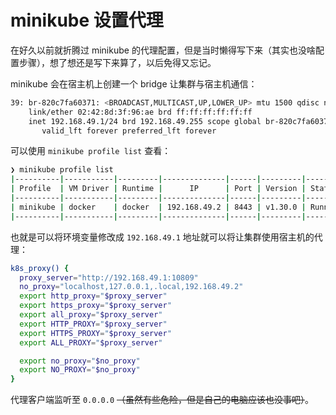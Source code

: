 # minikube 设置代理

在好久以前就折腾过 minikube 的代理配置，但是当时懒得写下来（其实也没啥配置步骤），想了想还是写下来算了，以后免得又忘记。

minikube 会在宿主机上创建一个 bridge 让集群与宿主机通信：

```bash
39: br-820c7fa60371: <BROADCAST,MULTICAST,UP,LOWER_UP> mtu 1500 qdisc noqueue state UP group default
    link/ether 02:42:8d:3f:96:ae brd ff:ff:ff:ff:ff:ff
    inet 192.168.49.1/24 brd 192.168.49.255 scope global br-820c7fa60371
       valid_lft forever preferred_lft forever
```

可以使用 `minikube profile list` 查看：

```bash
❯ minikube profile list
|----------|-----------|---------|--------------|------|---------|---------|-------|----------------|--------------------|
| Profile  | VM Driver | Runtime |      IP      | Port | Version | Status  | Nodes | Active Profile | Active Kubecontext |
|----------|-----------|---------|--------------|------|---------|---------|-------|----------------|--------------------|
| minikube | docker    | docker  | 192.168.49.2 | 8443 | v1.30.0 | Running |     1 | *              | *                  |
|----------|-----------|---------|--------------|------|---------|---------|-------|----------------|--------------------|
```

也就是可以将环境变量修改成 `192.168.49.1` 地址就可以将让集群使用宿主机的代理：

```bash
k8s_proxy() {
  proxy_server="http://192.168.49.1:10809"
  no_proxy="localhost,127.0.0.1,.local,192.168.49.2"
  export http_proxy="$proxy_server"
  export https_proxy="$proxy_server"
  export all_proxy="$proxy_server"
  export HTTP_PROXY="$proxy_server"
  export HTTPS_PROXY="$proxy_server"
  export ALL_PROXY="$proxy_server"

  export no_proxy="$no_proxy"
  export NO_PROXY="$no_proxy"
}
```

代理客户端监听至 `0.0.0.0` ~~（虽然有些危险，但是自己的电脑应该也没事吧）~~。
